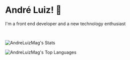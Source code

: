 # André Luiz! 👋

I'm a front end developer and a new technology enthusiast

<br/>

![AndreLuizMag's Stats](https://github-readme-stats.vercel.app/api?username=AndreLuizMag&theme=react&show_icons=true&hide_border=true&count_private=true)

![AndreLuizMag's Top Languages](https://github-readme-stats.vercel.app/api/top-langs/?username=AndreLuizMag&theme=react&show_icons=true&hide_border=true&layout=compact)

<!--
<a href="https://app.daily.dev/andreluizmag"><img src="https://api.daily.dev/devcards/v2/yEssKkyns.png?type=default&r=itp" width="356" alt="André Luiz's Dev Card"/></a>


**AndreLuizMag/AndreLuizMag** is a ✨ _special_ ✨ repository because its `README.md` (this file) appears on your GitHub profile.

Here are some ideas to get you started:

- 🔭 I’m currently working on ...
- 🌱 I’m currently learning ...
- 👯 I’m looking to collaborate on ...
- 🤔 I’m looking for help with ...
- 💬 Ask me about ...
- 📫 How to reach me: ...
- 😄 Pronouns: ...
- ⚡ Fun fact: ...
-->
